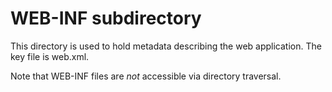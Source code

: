 # WEB-INF subdirectory

This directory is used to hold metadata describing the web application.  The key file is web.xml.

Note that WEB-INF files are *not* accessible via directory traversal.